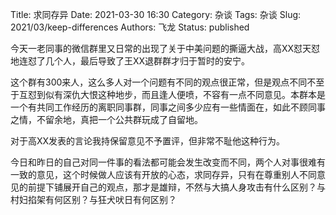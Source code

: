 Title: 求同存异
Date: 2021-03-30 16:30
Category: 杂谈
Tags: 杂谈
Slug: 2021/03/keep-differences
Authors: 飞龙
Status: published

今天一老同事的微信群里又日常的出现了关于中美问题的撕逼大战，高XX怼天怼地连怼了几个人，最后导致了王XX退群群才归于暂时的安宁。

这个群有300来人，这么多人对一个问题有不同的观点很正常，但是观点不同不至于互怼到似有深仇大恨这种地步，而且逢人便喷，不容有一点不同意见。本群本是一个有共同工作经历的离职同事群，同事之间多少应有一些情面在，如此不顾同事之情，不留余地，真把一个公共群玩成了自留地。

对于高XX发表的言论我持保留意见不予置评，但非常不耻他这种行为。

今日和昨日的自己对同一件事的看法都可能会发生改变而不同，两个人对事很难有一致的意见，这个时候做人应该有开放的心态，求同存异，只有在尊重别人不同意见的前提下铺展开自己的观点，那才是雄辩，不然与大搞人身攻击有什么区别？与村妇掐架有何区别？与狂犬吠日有何区别？
